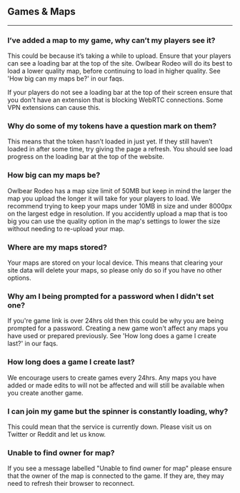 ## Games & Maps

---

### I’ve added a map to my game, why can’t my players see it?

This could be because it’s taking a while to upload. Ensure that your players can see a loading bar at the top of the site. Owlbear Rodeo will do its best to load a lower quality map, before continuing to load in higher quality. See 'How big can my maps be?' in our faqs.

If your players do not see a loading bar at the top of their screen ensure that you don't have an extension that is blocking WebRTC connections. Some VPN extensions can cause this.

### Why do some of my tokens have a question mark on them?

This means that the token hasn’t loaded in just yet. If they still haven’t loaded in after some time, try giving the page a refresh. You should see load progress on the loading bar at the top of the website.

### How big can my maps be?

Owlbear Rodeo has a map size limit of 50MB but keep in mind the larger the map you upload the longer it will take for your players to load. We recommend trying to keep your maps under 10MB in size and under 8000px on the largest edge in resolution. If you accidently upload a map that is too big you can use the quality option in the map's settings to lower the size without needing to re-upload your map.

### Where are my maps stored?

Your maps are stored on your local device. This means that clearing your site data will delete your maps, so please only do so if you have no other options.

### Why am I being prompted for a password when I didn't set one?

If you're game link is over 24hrs old then this could be why you are being prompted for a password. Creating a new game won't affect any maps you have used or prepared previously. See 'How long does a game I create last?' in our faqs.

### How long does a game I create last?

We encourage users to create games every 24hrs. Any maps you have added or made edits to will not be affected and will still be available when you create another game.

### I can join my game but the spinner is constantly loading, why?

This could mean that the service is currently down. Please visit us on Twitter or Reddit and let us know.

### Unable to find owner for map?

If you see a message labelled "Unable to find owner for map" please ensure that the owner of the map is connected to the game. If they are, they may need to refresh their browser to reconnect.
